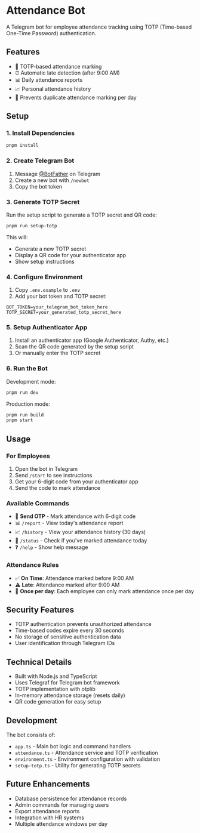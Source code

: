 # Attendance Bot

A Telegram bot for employee attendance tracking using TOTP (Time-based One-Time Password) authentication.

## Features

- 🔐 TOTP-based attendance marking
- ⏰ Automatic late detection (after 9:00 AM)
- 📊 Daily attendance reports
- 📈 Personal attendance history
- 🚫 Prevents duplicate attendance marking per day

## Setup

### 1. Install Dependencies

```bash
pnpm install
```

### 2. Create Telegram Bot

1. Message [@BotFather](https://t.me/botfather) on Telegram
2. Create a new bot with `/newbot`
3. Copy the bot token

### 3. Generate TOTP Secret

Run the setup script to generate a TOTP secret and QR code:

```bash
pnpm run setup-totp
```

This will:

- Generate a new TOTP secret
- Display a QR code for your authenticator app
- Show setup instructions

### 4. Configure Environment

1. Copy `.env.example` to `.env`
2. Add your bot token and TOTP secret:

```env
BOT_TOKEN=your_telegram_bot_token_here
TOTP_SECRET=your_generated_totp_secret_here
```

### 5. Setup Authenticator App

1. Install an authenticator app (Google Authenticator, Authy, etc.)
2. Scan the QR code generated by the setup script
3. Or manually enter the TOTP secret

### 6. Run the Bot

Development mode:

```bash
pnpm run dev
```

Production mode:

```bash
pnpm run build
pnpm start
```

## Usage

### For Employees

1. Open the bot in Telegram
2. Send `/start` to see instructions
3. Get your 6-digit code from your authenticator app
4. Send the code to mark attendance

### Available Commands

- 📝 **Send OTP** - Mark attendance with 6-digit code
- 📊 `/report` - View today's attendance report
- 📈 `/history` - View your attendance history (30 days)
- 🔄 `/status` - Check if you've marked attendance today
- ❓ `/help` - Show help message

### Attendance Rules

- ✅ **On Time**: Attendance marked before 9:00 AM
- ⚠️ **Late**: Attendance marked after 9:00 AM
- 🚫 **Once per day**: Each employee can only mark attendance once per day

## Security Features

- TOTP authentication prevents unauthorized attendance
- Time-based codes expire every 30 seconds
- No storage of sensitive authentication data
- User identification through Telegram IDs

## Technical Details

- Built with Node.js and TypeScript
- Uses Telegraf for Telegram bot framework
- TOTP implementation with otplib
- In-memory attendance storage (resets daily)
- QR code generation for easy setup

## Development

The bot consists of:

- `app.ts` - Main bot logic and command handlers
- `attendance.ts` - Attendance service and TOTP verification
- `environment.ts` - Environment configuration with validation
- `setup-totp.ts` - Utility for generating TOTP secrets

## Future Enhancements

- Database persistence for attendance records
- Admin commands for managing users
- Export attendance reports
- Integration with HR systems
- Multiple attendance windows per day
